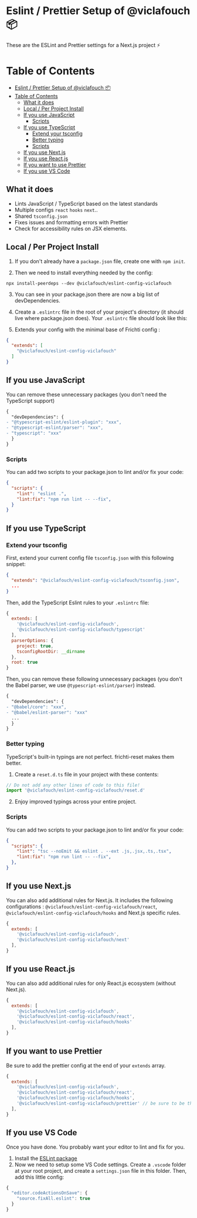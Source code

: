 # Eslint / Prettier Setup of @viclafouch 📦

These are the ESLint and Prettier settings for a Next.js project ⚡️


# Table of Contents

- [Eslint / Prettier Setup of @viclafouch 📦](#eslint--prettier-setup-of-viclafouch-)
- [Table of Contents](#table-of-contents)
  - [What it does](#what-it-does)
  - [Local / Per Project Install](#local--per-project-install)
  - [If you use JavaScript](#if-you-use-javascript)
    - [Scripts](#scripts)
  - [If you use TypeScript](#if-you-use-typescript)
    - [Extend your tsconfig](#extend-your-tsconfig)
    - [Better typing](#better-typing)
    - [Scripts](#scripts-1)
  - [If you use Next.js](#if-you-use-nextjs)
  - [If you use React.js](#if-you-use-reactjs)
  - [If you want to use Prettier](#if-you-want-to-use-prettier)
  - [If you use VS Code](#if-you-use-vs-code)

## What it does

* Lints JavaScript / TypeScript based on the latest standards
* Multiple configs `react` `hooks` `next`..
* Shared `tsconfig.json`
* Fixes issues and formatting errors with Prettier
* Check for accessibility rules on JSX elements.

## Local / Per Project Install

1. If you don't already have a `package.json` file, create one with `npm init`.

2. Then we need to install everything needed by the config:

```
npx install-peerdeps --dev @viclafouch/eslint-config-viclafouch
```

3. You can see in your package.json there are now a big list of devDependencies.

4. Create a `.eslintrc` file in the root of your project's directory (it should live where package.json does). Your `.eslintrc` file should look like this:

5. Extends your config with the minimal base of Frichti config :

```json
{
  "extends": [
    "@viclafouch/eslint-config-viclafouch"
  ]
}
```

## If you use JavaScript

You can remove these unnecessary packages (you don't need the TypeScript support)

```diff
{
  "devDependencies": {
- "@typescript-eslint/eslint-plugin": "xxx",
- "@typescript-eslint/parser": "xxx",
- "typescript": "xxx"
  }
}
```

### Scripts

You can add two scripts to your package.json to lint and/or fix your code:

```json
{
  "scripts": {
    "lint": "eslint .",
    "lint:fix": "npm run lint -- --fix",
  }
}
```
## If you use TypeScript

### Extend your tsconfig

First, extend your current config file `tsconfig.json` with this following snippet:

```json
{
  "extends": "@viclafouch/eslint-config-viclafouch/tsconfig.json",
  ...
}
```

Then, add the TypeScript Eslint rules to your `.eslintrc` file:

```js
{
  extends: [
    '@viclafouch/eslint-config-viclafouch',
    '@viclafouch/eslint-config-viclafouch/typescript'
  ],
  parserOptions: {
    project: true,
    tsconfigRootDir: __dirname
  },
  root: true
}
```

Then, you can remove these following unnecessary packages (you don't the Babel parser, we use `@typescript-eslint/parser`) instead.


```diff
{
  "devDependencies": {
- "@babel/core": "xxx",
- "@babel/eslint-parser": "xxx"
  ...
  }
}
```

### Better typing

TypeScript's built-in typings are not perfect. frichti-reset makes them better.

1. Create a `reset.d.ts` file in your project with these contents:

```ts
// Do not add any other lines of code to this file!
import '@viclafouch/eslint-config-viclafouch/reset.d'
```

2. Enjoy improved typings across your entire project.

### Scripts

You can add two scripts to your package.json to lint and/or fix your code:

```json
{
  "scripts": {
    "lint": "tsc --noEmit && eslint . --ext .js,.jsx,.ts,.tsx",
    "lint:fix": "npm run lint -- --fix",
  },
}
```

## If you use Next.js

You can also add additional rules for Next.js. It includes the following configurations : `@viclafouch/eslint-config-viclafouch/react`, `@viclafouch/eslint-config-viclafouch/hooks` and Next.js specific rules.

```js
{
  extends: [
    '@viclafouch/eslint-config-viclafouch',
    '@viclafouch/eslint-config-viclafouch/next'
  ],
}
```

## If you use React.js

You can also add additional rules for only React.js ecosystem (without Next.js).

```js
{
  extends: [
    '@viclafouch/eslint-config-viclafouch',
    '@viclafouch/eslint-config-viclafouch/react',
    '@viclafouch/eslint-config-viclafouch/hooks'
  ],
}
```


## If you want to use Prettier

Be sure to add the prettier config at the end of your `extends` array.

```js
{
  extends: [
    '@viclafouch/eslint-config-viclafouch',
    '@viclafouch/eslint-config-viclafouch/react',
    '@viclafouch/eslint-config-viclafouch/hooks',
    '@viclafouch/eslint-config-viclafouch/prettier' // be sure to be the last
  ],
}
```

## If you use VS Code

Once you have done. You probably want your editor to lint and fix for you.

1. Install the [ESLint package](https://marketplace.visualstudio.com/items?itemName=dbaeumer.vscode-eslint)
2. Now we need to setup some VS Code settings. Create a `.vscode` folder at your root project, and create a `settings.json` file in this folder. Then, add this little config:

```js
{
  "editor.codeActionsOnSave": {
    "source.fixAll.eslint": true
  }
}
```